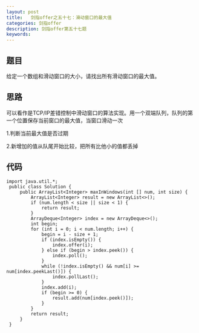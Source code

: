 ```yaml
---
layout: post
title:   剑指offer之五十七：滑动窗口的最大值
categories: 剑指offer
description: 剑指offer第五十七题
keywords: 
---
```



## 题目

给定一个数组和滑动窗口的大小，请找出所有滑动窗口的最大值。

## 思路

可以看作是TCP/IP差错控制中滑动窗口的算法实现。用一个双端队列，队列的第一个位置保存当前窗口的最大值，当窗口滑动一次

1.判断当前最大值是否过期

2.新增加的值从队尾开始比较，把所有比他小的值都丢掉




## 代码



	import java.util.*;
	 public class Solution {
	     public ArrayList<Integer> maxInWindows(int [] num, int size) {
	         ArrayList<Integer> result = new ArrayList<>();
	         if (num.length < size || size < 1) {
	             return result;
	         }
	         ArrayDeque<Integer> index = new ArrayDeque<>();
	         int begin;
	         for (int i = 0; i < num.length; i++) {
	             begin = i - size + 1;
	             if (index.isEmpty()) {
	                 index.offer(i);
	             } else if (begin > index.peek()) {
	                 index.poll();
	             }
	             while (!index.isEmpty() && num[i] >= num[index.peekLast()]) {
	                 index.pollLast();
	             }
	             index.add(i);
	             if (begin >= 0) {
	                 result.add(num[index.peek()]);
	             }
	         }
	         return result;
	     }
	 }
